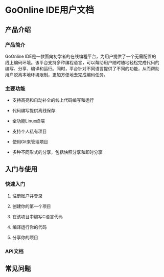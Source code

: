 # GoOnline IDE用户文档

## 产品介绍

### 产品简介

GoOnline IDE是一款面向初学者的在线编程平台，为用户提供了一个无需配置的线上编码环境。该平台支持多种编程语言，可以帮助用户随时随地轻松完成代码的编写、分享、编译和运行。同时，平台针对不同语言提供了不同的功能，从而帮助用户脱离本地环境限制，更加方便地去完成编码任务。

### 主要功能

- 支持高亮和自动补全的线上代码编写和运行

- 代码编写提供离线保存

- 全功能Linux终端

- 支持个人私有项目

- 使用Git来管理项目

- 多种不同形式的分享，包括快照分享和即时分享

## 入门与使用

### 快速入门

1. 注册账户并登录

1. 创建你的第一个项目

1. 在该项目中编写C语言代码

1. 编译运行你的代码

1. 分享你的项目

### API文档

## 常见问题
